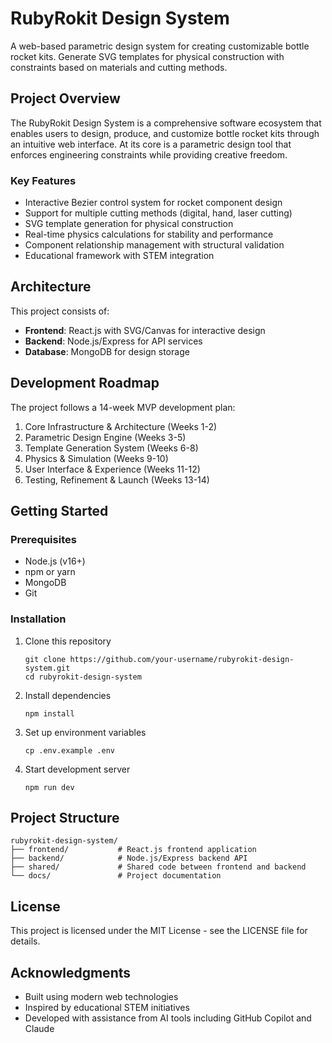 # RubyRokit Design System

A web-based parametric design system for creating customizable bottle rocket kits. Generate SVG templates for physical construction with constraints based on materials and cutting methods.

## Project Overview

The RubyRokit Design System is a comprehensive software ecosystem that enables users to design, produce, and customize bottle rocket kits through an intuitive web interface. At its core is a parametric design tool that enforces engineering constraints while providing creative freedom.

### Key Features

- Interactive Bezier control system for rocket component design
- Support for multiple cutting methods (digital, hand, laser cutting)
- SVG template generation for physical construction
- Real-time physics calculations for stability and performance
- Component relationship management with structural validation
- Educational framework with STEM integration

## Architecture

This project consists of:

- **Frontend**: React.js with SVG/Canvas for interactive design
- **Backend**: Node.js/Express for API services
- **Database**: MongoDB for design storage

## Development Roadmap

The project follows a 14-week MVP development plan:

1. Core Infrastructure & Architecture (Weeks 1-2)
2. Parametric Design Engine (Weeks 3-5)
3. Template Generation System (Weeks 6-8)
4. Physics & Simulation (Weeks 9-10)
5. User Interface & Experience (Weeks 11-12)
6. Testing, Refinement & Launch (Weeks 13-14)

## Getting Started

### Prerequisites

- Node.js (v16+)
- npm or yarn
- MongoDB
- Git

### Installation

1. Clone this repository
   ```
   git clone https://github.com/your-username/rubyrokit-design-system.git
   cd rubyrokit-design-system
   ```

2. Install dependencies
   ```
   npm install
   ```

3. Set up environment variables
   ```
   cp .env.example .env
   ```

4. Start development server
   ```
   npm run dev
   ```

## Project Structure

```
rubyrokit-design-system/
├── frontend/           # React.js frontend application
├── backend/            # Node.js/Express backend API
├── shared/             # Shared code between frontend and backend
└── docs/               # Project documentation
```

## License

This project is licensed under the MIT License - see the LICENSE file for details.

## Acknowledgments

- Built using modern web technologies
- Inspired by educational STEM initiatives
- Developed with assistance from AI tools including GitHub Copilot and Claude
